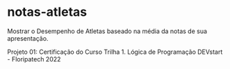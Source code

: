 # notas-atletas
Mostrar o Desempenho de Atletas baseado na média da notas de sua apresentação.

Projeto 01: Certificação do Curso Trilha 1. Lógica de Programação DEVstart - Floripatech 2022

